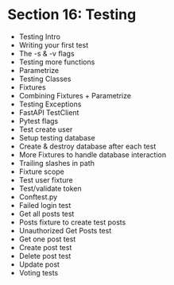 # Section 16: Testing

- Testing Intro
- Writing your first test
- The -s & -v flags
- Testing more functions
- Parametrize
- Testing Classes
- Fixtures
- Combining Fixtures + Parametrize
- Testing Exceptions
- FastAPI TestClient
- Pytest flags
- Test create user
- Setup testing database
- Create & destroy database after each test
- More Fixtures to handle database interaction
- Trailing slashes in path
- Fixture scope
- Test user fixture
- Test/validate token
- Conftest.py
- Failed login test
- Get all posts test
- Posts fixture to create test posts
- Unauthorized Get Posts test
- Get one post test
- Create post test
- Delete post test
- Update post
- Voting tests
